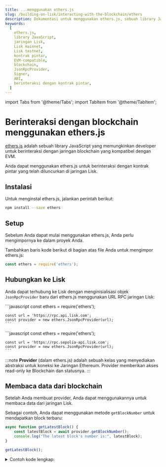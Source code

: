 ```yaml
---
title: ...menggunakan ethers.js
slug: /building-on-lisk/interacting-with-the-blockchain/ethers
description: Dokumentasi untuk menggunakan ethers.js, sebuah library JavaScript untuk interaksi dengan blockchain yang kompatibel dengan EVM. Halaman ini mencakup instalasi, pengaturan, koneksi ke jaringan Lisk, membaca dan menulis data blockchain, serta berinteraksi dengan kontrak pintar.
keywords:
  [
    ethers.js,
    library JavaScript,
    jaringan Lisk,
    Lisk mainnet,
    Lisk testnet,
    kontrak pintar,
    EVM-compatible,
    blockchain,
    JsonRpcProvider,
    Signer,
    ABI,
    berinteraksi dengan kontrak pintar,
  ]
---
```


import Tabs from '@theme/Tabs';
import TabItem from '@theme/TabItem';

# Berinteraksi dengan blockchain menggunakan ethers.js

[ethers.js](https://docs.ethers.org/) adalah sebuah library JavaScript yang memungkinkan developer untuk berinteraksi dengan jaringan blockchain yang kompatibel dengan EVM.

Anda dapat menggunakan ethers.js untuk berinteraksi dengan kontrak pintar yang telah diluncurkan di jaringan Lisk.

## Instalasi

Untuk menginstal ethers.js, jalankan perintah berikut:

```bash
npm install --save ethers
```

## Setup

Sebelum Anda dapat mulai menggunakan ethers.js, Anda perlu mengimpornya ke dalam proyek Anda.

Tambahkan baris kode berikut di bagian atas file Anda untuk mengimpor ethers.js:

```javascript
const ethers = require('ethers');
```

## Hubungkan ke Lisk

Anda dapat terhubung ke Lisk dengan menginisialisasi objek `JsonRpcProvider` baru dari ethers.js menggunakan URL RPC jaringan Lisk:

<Tabs>
  <TabItem value="mainnet" label="Lisk" >
    ```javascript
    const ethers = require('ethers');

    const url = 'https://rpc.api.lisk.com';
    const provider = new ethers.JsonRpcProvider(url);
    ```

  </TabItem>
  <TabItem value="testnet" label="Lisk Sepolia" default>
    ```javascript
    const ethers = require('ethers');

    const url = 'https://rpc.sepolia-api.lisk.com';
    const provider = new ethers.JsonRpcProvider(url);
    ```

  </TabItem>
</Tabs>

:::note
**Provider** (dalam ethers.js) adalah sebuah kelas yang menyediakan abstraksi untuk koneksi ke Jaringan Ethereum. Provider memberikan akses read-only ke Blockchain dan statusnya.
:::

## Membaca data dari blockchain

Setelah Anda membuat provider, Anda dapat menggunakannya untuk membaca data dari jaringan Lisk.

Sebagai contoh, Anda dapat menggunakan metode `getBlockNumber` untuk mendapatkan block terbaru:

```javascript
async function getLatestBlock() {
    const latestBlock = await provider.getBlockNumber();
    console.log("The latest block's number is:", latestBlock);
}

getLatestBlock();
```

<details>
<summary>Contoh kode lengkap:</summary>
```javascript
const ethers = require('ethers');

// Untuk jaringan Lisk Sepolia
const url = 'https://rpc.sepolia-api.lisk.com';

// Untuk jaringan Lisk
// const url = 'https://rpc.api.lisk.com';

const provider = new ethers.JsonRpcProvider(url);

async function getLatestBlock() {
    const latestBlock = await provider.getBlockNumber();
    console.log("The latest block's number is:", latestBlock);
}

getLatestBlock();

```
</details>

## Menulis data ke blockchain

Untuk menulis data ke jaringan Lisk, Anda perlu membuat sebuah `Signer`.

:::note
**Signer** adalah sebuah kelas yang (biasanya) secara langsung atau tidak langsung memiliki akses ke private key, yang dapat menandatangani pesan dan transaksi untuk mengizinkan jaringan membayar ether dari akun Anda untuk melakukan operasi.
:::

Anda dapat membuat sebuah `Signer` dengan menginisialisasi objek `Wallet` baru dari ethers.js, serta memberikan private key dan `Provider` kepada objek tersebut.

```javascript
const privateKey = 'PRIVATE_KEY';
const signer = new ethers.Wallet(privateKey, provider);
const receiver = '0x5e1A92F84cA1CE280B3Cb29d79C3368f45b41EBB';
// Kirim 0,01 ether ke alamat yang diberikan.
async function sendTx(to) {
    const tx =  await signer.sendTransaction({
        to: to,
        value: ethers.parseEther("0.01")
    });

    console.log(tx);
}

//sendTx(receiver);
```

:::info
`PRIVATE_KEY` adalah private key dari akun yang akan digunakan saat membuat objek `signer`.
:::

Saldo akun penerima akan bertambah sebanyak `0,01` ETH setelah eksekusi transaksi berhasil.

<details>
<summary>Contoh kode lengkap:</summary>
```javascript
const ethers = require('ethers');

// Untuk jaringan Lisk Sepolia
const url = 'https://rpc.sepolia-api.lisk.com';

// Untuk jaringan Lisk
// const url = 'https://rpc.api.lisk.com';

const provider = new ethers.JsonRpcProvider(url);
// Gantilah PRIVATE_KEY dengan private key dari akun Anda.
const privateKey = 'PRIVATE_KEY';
const signer = new ethers.Wallet(privateKey, provider);
const receiver = '0x5e1A92F84cA1CE280B3Cb29d79C3368f45b41EBB';
// Kirim 0,01 ether ke alamat yang diberikan.
async function sendTx(to) {
    const tx =  await signer.sendTransaction({
        to: to,
        value: ethers.parseEther("0.01")
    });

    console.log(tx);
}

sendTx(receiver);

```
</details>

## Berinteraksi dengan kontrak pintar

Anda dapat menggunakan ethers.js untuk berinteraksi dengan kontrak pintar di Lisk dengan menginisialisasi objek `Contract` menggunakan ABI dan alamat dari kontrak yang telah diluncurkan:

:::tip
ABI dari sebuah kontrak dapat ditemukan di halaman kontrak terkait di [BlockScout](https://sepolia-blockscout.lisk.com/).

Sebagai contoh, Anda dapat menggunakan ABI untuk [Kontrak Hello](https://sepolia-blockscout.lisk.com/address/0xb18eb752813c2fbedfdf2be6e5e842a85a3b8539?tab=contact_code). Cukup scroll ke bagian `Contract ABI` dan salin ABI dari kontrak yang telah diluncurkan.
:::

```javascript title="Membaca dari kontrak"
// Gantilah nilai `contractAddress` dengan alamat kontrak yang diinginkan.
const contractAddress = "CONTRACT_ADDRESS"
// read-only
const contract = new ethers.Contract(contractAddress, abi, provider);
const abi = [
… // ABI dari kontrak yang telah diluncurkan.
];

async function getHello() {
    const value = await contract.message("0x3C46A11471f285E36EE8d089473ce98269D1b081");
    console.log(value.toString());
}

getHello();
```

:::info
`CONTRACT_ADDRESS` adalah alamat dari kontrak yang telah diluncurkan.
:::

:::note
**Contract** (dalam ethers.js) adalah sebuah abstraksi yang mewakili koneksi ke kontrak tertentu di Jaringan Lisk, sehingga aplikasi dapat menggunakannya seperti objek JavaScript biasa.
:::

Untuk membaca dan menulis kontrak, gunakan objek `Signer` untuk menggantikan objek `Provider`:

```javascript title="Menulis ke kontrak"
// read & write
const contract = new ethers.Contract(contractAddress, abi, signer);
```

Setelah Anda membuat objek `Contract`, Anda dapat menggunakannya untuk memanggil metode yang diinginkan pada kontrak pintar:

```javascript
async function createHello(message) {
  const tx = await contract.createHello(message);
  return tx.hash;
}

//createHello("Hello Lisk!");
```

:::tip
Untuk gambaran umum tentang fungsi publik yang ada pada kontrak, silakan cek tab [Read Contract](https://sepolia-blockscout.lisk.com/address/0xb18eb752813c2fbedfdf2be6e5e842a85a3b8539?tab=read_contract) dan [Write Contract](https://sepolia-blockscout.lisk.com/address/0xb18eb752813c2fbedfdf2be6e5e842a85a3b8539?tab=write_contract) untuk kontrak spesifik tersebut.
:::

<details>
<summary>Contoh kode lengkap:</summary>
```javascript
const ethers = require('ethers');

// Untuk jaringan Lisk Sepolia
const url = 'https://rpc.sepolia-api.lisk.com';

// Untuk jaringan Lisk
// const url = 'https://rpc.api.lisk.com';

const provider = new ethers.JsonRpcProvider(url);
const privateKey = 'PRIVATE_KEY';
const signer = new ethers.Wallet(privateKey, provider);
const contractAddress = "0xb18eb752813c2fbedfdf2be6e5e842a85a3b8539"
// Read & Write
const contract = new ethers.Contract(contractAddress, abi, signer);
// Read-only
//const contract = new ethers.Contract(contractAddress, abi, provider);
const abi = [
    {
        "inputs": [],
        "stateMutability": "nonpayable",
        "type": "constructor"
    },
    {
        "anonymous": false,
        "inputs": [
            {
                "indexed": true,
                "internalType": "address",
                "name": "sender",
                "type": "address"
            },
            {
                "indexed": false,
                "internalType": "string",
                "name": "message",
                "type": "string"
            }
        ],
        "name": "NewHello",
        "type": "event"
    },
    {
        "inputs": [
            {
                "internalType": "uint256",
                "name": "",
                "type": "uint256"
            }
        ],
        "name": "blacklist",
        "outputs": [
            {
                "internalType": "string",
                "name": "",
                "type": "string"
            }
        ],
        "stateMutability": "view",
        "type": "function"
    },
    {
        "inputs": [],
        "name": "counter",
        "outputs": [
            {
                "internalType": "uint32",
                "name": "",
                "type": "uint32"
            }
        ],
        "stateMutability": "view",
        "type": "function"
    },
    {
        "inputs": [
            {
                "internalType": "string",
                "name": "_message",
                "type": "string"
            }
        ],
        "name": "createHello",
        "outputs": [],
        "stateMutability": "nonpayable",
        "type": "function"
    },
    {
        "inputs": [],
        "name": "maxLength",
        "outputs": [
            {
                "internalType": "uint32",
                "name": "",
                "type": "uint32"
            }
        ],
        "stateMutability": "view",
        "type": "function"
    },
    {
        "inputs": [
            {
                "internalType": "address",
                "name": "",
                "type": "address"
            }
        ],
        "name": "message",
        "outputs": [
            {
                "internalType": "string",
                "name": "",
                "type": "string"
            }
        ],
        "stateMutability": "view",
        "type": "function"
    },
    {
        "inputs": [],
        "name": "minLength",
        "outputs": [
            {
                "internalType": "uint32",
                "name": "",
                "type": "uint32"
            }
        ],
        "stateMutability": "view",
        "type": "function"
    },
    {
        "inputs": [],
        "name": "owner",
        "outputs": [
            {
                "internalType": "address",
                "name": "",
                "type": "address"
            }
        ],
        "stateMutability": "view",
        "type": "function"
    },
    {
        "inputs": [
            {
                "internalType": "string[]",
                "name": "_newBlackList",
                "type": "string[]"
            }
        ],
        "name": "setBlacklist",
        "outputs": [],
        "stateMutability": "nonpayable",
        "type": "function"
    },
    {
        "inputs": [
            {
                "internalType": "uint32",
                "name": "_newMin",
                "type": "uint32"
            },
            {
                "internalType": "uint32",
                "name": "_newMax",
                "type": "uint32"
            }
        ],
        "name": "setMinMaxMessageLength",
        "outputs": [],
        "stateMutability": "nonpayable",
        "type": "function"
    }
]

async function createHello(message) {
    const tx = await contract.createHello(message);
    return tx.hash;
}

//createHello("Hello Lisk!");

async function getHello() {
    const value = await contract.message("0x3C46A11471f285E36EE8d089473ce98269D1b081");
    console.log(value.toString());
}

getHello();
```
</details>